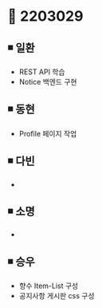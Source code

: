 # 📌 2203029

## ◾ 일환

- REST API 학습
- Notice 백엔드 구현


## ◾ 동현

- Profile 페이지 작업


## ◾ 다빈

- 




## ◾ 소명

- 



## ◾ 승우

- 향수 Item-List 구성
- 공지사항 게시판 css 구성
